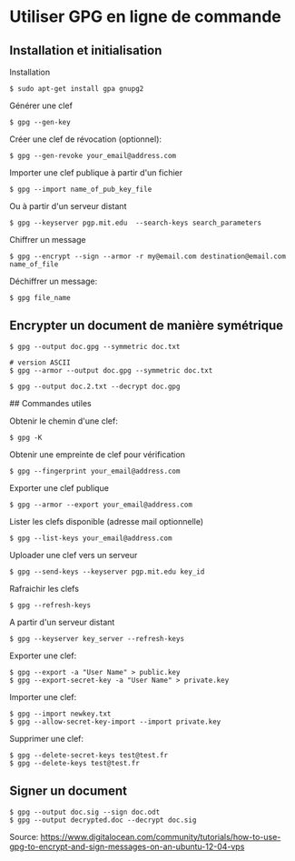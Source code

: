 # Utiliser GPG en ligne de commande

## Installation et initialisation

Installation

	$ sudo apt-get install gpa gnupg2

Générer une clef

    $ gpg --gen-key

Créer une clef de révocation (optionnel):

	$ gpg --gen-revoke your_email@address.com

Importer une clef publique à partir d'un fichier

    $ gpg --import name_of_pub_key_file

Ou à partir d'un serveur distant

	$ gpg --keyserver pgp.mit.edu  --search-keys search_parameters

Chiffrer un message

	$ gpg --encrypt --sign --armor -r my@email.com destination@email.com name_of_file

Déchiffrer un message:

	$ gpg file_name

## Encrypter un document de manière symétrique

    $ gpg --output doc.gpg --symmetric doc.txt

    # version ASCII
    $ gpg --armor --output doc.gpg --symmetric doc.txt

    $ gpg --output doc.2.txt --decrypt doc.gpg

## Commandes utiles

Obtenir le chemin d'une clef:

    $ gpg -K

Obtenir une empreinte de clef pour vérification

	$ gpg --fingerprint your_email@address.com

Exporter une clef publique

	$ gpg --armor --export your_email@address.com

Lister les clefs disponible (adresse mail optionnelle)

	$ gpg --list-keys your_email@address.com

Uploader une clef vers un serveur

	$ gpg --send-keys --keyserver pgp.mit.edu key_id

Rafraichir les clefs

	$ gpg --refresh-keys

A partir d'un serveur distant

	$ gpg --keyserver key_server --refresh-keys

Exporter une clef:

	$ gpg --export -a "User Name" > public.key
	$ gpg --export-secret-key -a "User Name" > private.key

Importer une clef:

	$ gpg --import newkey.txt
	$ gpg --allow-secret-key-import --import private.key

Supprimer une clef:

    $ gpg --delete-secret-keys test@test.fr
    $ gpg --delete-keys test@test.fr


## Signer un document

	$ gpg --output doc.sig --sign doc.odt
	$ gpg --output decrypted.doc --decrypt doc.sig 
	

Source: https://www.digitalocean.com/community/tutorials/how-to-use-gpg-to-encrypt-and-sign-messages-on-an-ubuntu-12-04-vps

